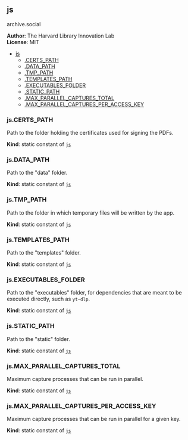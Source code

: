 <a name="const.module_js"></a>

## js
archive.social

**Author**: The Harvard Library Innovation Lab  
**License**: MIT  

* [js](#const.module_js)
    * [.CERTS_PATH](#const.module_js.CERTS_PATH)
    * [.DATA_PATH](#const.module_js.DATA_PATH)
    * [.TMP_PATH](#const.module_js.TMP_PATH)
    * [.TEMPLATES_PATH](#const.module_js.TEMPLATES_PATH)
    * [.EXECUTABLES_FOLDER](#const.module_js.EXECUTABLES_FOLDER)
    * [.STATIC_PATH](#const.module_js.STATIC_PATH)
    * [.MAX_PARALLEL_CAPTURES_TOTAL](#const.module_js.MAX_PARALLEL_CAPTURES_TOTAL)
    * [.MAX_PARALLEL_CAPTURES_PER_ACCESS_KEY](#const.module_js.MAX_PARALLEL_CAPTURES_PER_ACCESS_KEY)

<a name="const.module_js.CERTS_PATH"></a>

### js.CERTS\_PATH
Path to the folder holding the certificates used for signing the PDFs.

**Kind**: static constant of [<code>js</code>](#const.module_js)  
<a name="const.module_js.DATA_PATH"></a>

### js.DATA\_PATH
Path to the "data" folder.

**Kind**: static constant of [<code>js</code>](#const.module_js)  
<a name="const.module_js.TMP_PATH"></a>

### js.TMP\_PATH
Path to the folder in which temporary files will be written by the app.

**Kind**: static constant of [<code>js</code>](#const.module_js)  
<a name="const.module_js.TEMPLATES_PATH"></a>

### js.TEMPLATES\_PATH
Path to the "templates" folder.

**Kind**: static constant of [<code>js</code>](#const.module_js)  
<a name="const.module_js.EXECUTABLES_FOLDER"></a>

### js.EXECUTABLES\_FOLDER
Path to the "executables" folder, for dependencies that are meant to be executed directly, such as `yt-dlp`.

**Kind**: static constant of [<code>js</code>](#const.module_js)  
<a name="const.module_js.STATIC_PATH"></a>

### js.STATIC\_PATH
Path to the "static" folder.

**Kind**: static constant of [<code>js</code>](#const.module_js)  
<a name="const.module_js.MAX_PARALLEL_CAPTURES_TOTAL"></a>

### js.MAX\_PARALLEL\_CAPTURES\_TOTAL
Maximum capture processes that can be run in parallel.

**Kind**: static constant of [<code>js</code>](#const.module_js)  
<a name="const.module_js.MAX_PARALLEL_CAPTURES_PER_ACCESS_KEY"></a>

### js.MAX\_PARALLEL\_CAPTURES\_PER\_ACCESS\_KEY
Maximum capture processes that can be run in parallel for a given key.

**Kind**: static constant of [<code>js</code>](#const.module_js)  
